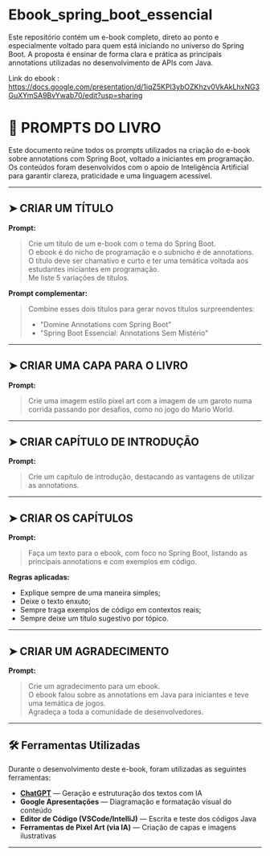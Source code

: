 # Ebook_spring_boot_essencial
Este repositório contém um e-book completo, direto ao ponto e especialmente voltado para quem está iniciando no universo do Spring Boot. A proposta é ensinar de forma clara e prática as principais annotations utilizadas no desenvolvimento de APIs com Java.

Link do ebook : https://docs.google.com/presentation/d/1iqZ5KPl3ybOZKhzv0VkAkLhxNG3GuXYmSA9BvYwab70/edit?usp=sharing

# 🎯 PROMPTS DO LIVRO

Este documento reúne todos os prompts utilizados na criação do e-book sobre annotations com Spring Boot, voltado a iniciantes em programação. Os conteúdos foram desenvolvidos com o apoio de Inteligência Artificial para garantir clareza, praticidade e uma linguagem acessível.

---

## ➤ CRIAR UM TÍTULO

**Prompt:**

> Crie um título de um e-book com o tema do Spring Boot.  
> O ebook é do nicho de programação e o subnicho é de annotations.  
> O título deve ser chamativo e curto e ter uma temática voltada aos estudantes iniciantes em programação.  
> Me liste 5 variações de títulos.

**Prompt complementar:**

> Combine esses dois títulos para gerar novos títulos surpreendentes:  
> - "Domine Annotations com Spring Boot"  
> - "Spring Boot Essencial: Annotations Sem Mistério"

---

## ➤ CRIAR UMA CAPA PARA O LIVRO

**Prompt:**

> Crie uma imagem estilo pixel art com a imagem de um garoto numa corrida passando por desafios, como no jogo do Mario World.

---

## ➤ CRIAR CAPÍTULO DE INTRODUÇÃO

**Prompt:**

> Crie um capítulo de introdução, destacando as vantagens de utilizar as annotations.

---

## ➤ CRIAR OS CAPÍTULOS

**Prompt:**

> Faça um texto para o ebook, com foco no Spring Boot, listando as principais annotations e com exemplos em código.

**Regras aplicadas:**

- Explique sempre de uma maneira simples;  
- Deixe o texto enxuto;  
- Sempre traga exemplos de código em contextos reais;  
- Sempre deixe um título sugestivo por tópico.

---

## ➤ CRIAR UM AGRADECIMENTO

**Prompt:**

> Crie um agradecimento para um ebook.  
> O ebook falou sobre as annotations em Java para iniciantes e teve uma temática de jogos.  
> Agradeça a toda a comunidade de desenvolvedores.

---

## 🛠️ Ferramentas Utilizadas

Durante o desenvolvimento deste e-book, foram utilizadas as seguintes ferramentas:

- **[ChatGPT](https://chat.openai.com)** — Geração e estruturação dos textos com IA  
- **Google Apresentações** — Diagramação e formatação visual do conteúdo  
- **Editor de Código (VSCode/IntelliJ)** — Escrita e teste dos códigos Java  
- **Ferramentas de Pixel Art (via IA)** — Criação de capas e imagens ilustrativas

---


